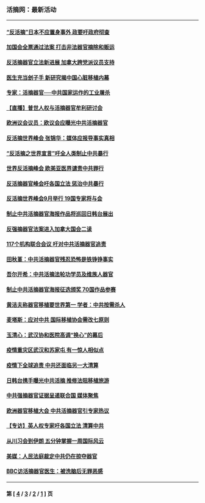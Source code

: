 ### 活摘网：最新活动
---
#### [“反活摘”日本不应置身事外 政要吁政府彻查](../../pages/nf5883/n13971188.md?06040430) 
#### [加国会全票通过法案 打击非法器官摘除和贩运](../../pages/nf5883/n13884924.md?06040430) 
#### [反活摘器官立法新进展 加拿大跨党派议员支持](../../pages/nf5883/n13876061.md?06040430) 
#### [医生充当刽子手 新研究揭中国心脏移植内幕](../../pages/nf5883/n13772291.md?06040430) 
#### [专家：活摘器官──中共国家运作的工业屠杀](../../pages/nf5883/n13761178.md?06040430) 
#### [【直播】普世人权与活摘器官牟利研讨会](../../pages/nf5883/n13425146.md?06040430) 
#### [欧洲议会议员：欧议会应曝光中共活摘器官](../../pages/nf5883/n13336571.md?06040430) 
#### [反活摘世界峰会 张锦华：媒体应报导事实真相](../../pages/nf5883/n13278502.md?06040430) 
#### [“反活摘之世界宣言”吁全人类制止中共暴行](../../pages/nf5883/n13259730.md?06040430) 
#### [世界反活摘峰会 欧美亚医界谴责中共罪行](../../pages/nf5883/n13253550.md?06040430) 
#### [反活摘器官峰会吁各国立法 惩治中共暴行](../../pages/nf5883/n13245052.md?06040430) 
#### [反活摘世界峰会9月举行 19国专家将与会](../../pages/nf5883/n13201492.md?06040430) 
#### [制止中共活摘器官海报作品将巡回日韩台展出](../../pages/nf5883/n13177791.md?06040430) 
#### [反强摘器官法案进入加拿大国会二读](../../pages/nf5883/n13033450.md?06040430) 
#### [117个机构联合会议 吁对中共活摘器官追责](../../pages/nf5883/n12775087.md?06040430) 
#### [田秋堇：中共活摘器官残忍恐怖是铁铮铮事实](../../pages/nf5883/n12702148.md?06040430) 
#### [吾尔开希：中共活摘法轮功学员及维族人器官](../../pages/nf5883/n12693197.md?06040430) 
#### [制止中共活摘器官海报征选颁奖 70国作品参赛](../../pages/nf5883/n12692050.md?06040430) 
#### [黄洁夫称器官移植要世界第一 学者：中共按需杀人](../../pages/nf5883/n12572329.md?06040430) 
#### [麦塔斯：应对中共 国际移植协会需改七原则](../../pages/nf5883/n12514711.md?06040430) 
#### [玉清心：武汉协和医院高调“换心”的幕后](../../pages/nf5883/n12298730.md?06040430) 
#### [疫情重灾区武汉和苏家屯 有一惊人相似点](../../pages/nf5883/n12150824.md?06040430) 
#### [疫情下全球追责 中共还面临另一大清算](../../pages/nf5883/n12070397.md?06040430) 
#### [日韩台携手曝光中共活摘 推修法阻移植旅游](../../pages/nf5883/n11712046.md?06040430) 
#### [中共强摘器官证据呈递联合国 媒体聚焦](../../pages/nf5883/n11546426.md?06040430) 
#### [欧洲器官移植大会 中共活摘器官引专家热议](../../pages/nf5883/n11539095.md?06040430) 
#### [【专访】英人权专家吁各国立法 清算中共](../../pages/nf5883/n11367315.md?06040430) 
#### [从川习会到伊朗 五分钟掌握一周国际风云](../../pages/nf5883/n11338520.md?06040430) 
#### [美媒：人民法庭裁定中共仍在掠夺器官](../../pages/nf5883/n11334897.md?06040430) 
#### [BBC访活摘器官医生：被洗脑后无罪恶感](../../pages/nf5883/n11335935.md?06040430) 

---
#### 第 [ [4](./4.md?06040430) / [3](./3.md?06040430) / [2](./2.md?06040430) / [1](./1.md?06040430) ] 页
